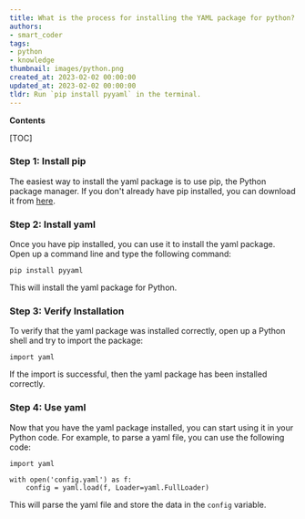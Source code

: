 ```yaml
---
title: What is the process for installing the YAML package for python?
authors:
- smart_coder
tags:
- python
- knowledge
thumbnail: images/python.png
created_at: 2023-02-02 00:00:00
updated_at: 2023-02-02 00:00:00
tldr: Run `pip install pyyaml` in the terminal.
---
```


**Contents**

[TOC]

### Step 1: Install pip

The easiest way to install the yaml package is to use pip, the Python package manager. If you don't already have pip installed, you can download it from [here](https://pip.pypa.io/en/stable/installing/).

### Step 2: Install yaml

Once you have pip installed, you can use it to install the yaml package. Open up a command line and type the following command:

```
pip install pyyaml
```

This will install the yaml package for Python.

### Step 3: Verify Installation

To verify that the yaml package was installed correctly, open up a Python shell and try to import the package:

```
import yaml
```

If the import is successful, then the yaml package has been installed correctly.

### Step 4: Use yaml

Now that you have the yaml package installed, you can start using it in your Python code. For example, to parse a yaml file, you can use the following code:

```
import yaml

with open('config.yaml') as f:
    config = yaml.load(f, Loader=yaml.FullLoader)
```

This will parse the yaml file and store the data in the `config` variable.
